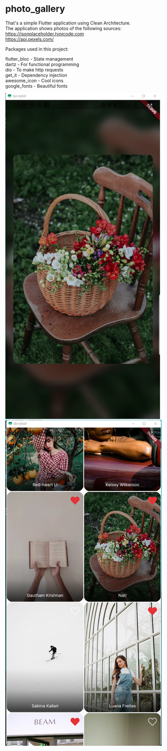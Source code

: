 # photo_gallery


That's a simple Flutter application using Clean Architecture. <br>
The application shows photos of the following sources:<br>
https://jsonplaceholder.typicode.com<br>
https://api.pexels.com/<br>

Packages used in this project:<br>

flutter_bloc - State management<br>
dartz - For functional programming<br>
dio - To make http requests<br>
get_it - Dependency injection<br>
awesome_icon - Cool icons <br>
google_fonts - Beautiful fonts<br>

![App home](app_image_view.png)
![App image view](app_home.png)